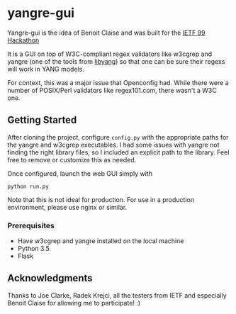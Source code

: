 # yangre-gui

Yangre-gui is the idea of Benoit Claise and was built for the [IETF 99 Hackathon](https://www.ietf.org/hackathon/99-hackathon.html)

It is a GUI on top of W3C-compliant regex validators like w3cgrep and yangre (one of the tools from  [libyang](https://github.com/CESNET/libyang)) so that one can be sure their regexs will work in YANG models.

For context, this was a major issue that Openconfig had. While there were a number of POSIX/Perl validators like regex101.com, there wasn't a W3C one.


## Getting Started

After cloning the project, configure `config.py` with the appropriate paths for the yangre and w3cgrep executables. I had some issues with yangre not finding the right library files, so I included an explicit path to the library. Feel free to remove or customize this as needed.

Once configured, launch the web GUI simply with
```
python run.py
```

Note that this is not ideal for production. For use in a production environment, please use nginx or similar.

### Prerequisites

* Have w3cgrep and yangre installed on the local machine
* Python 3.5
* Flask

## Acknowledgments

Thanks to Joe Clarke, Radek Krejci, all the testers from IETF and especially Benoit Claise for allowing me to participate! :)
